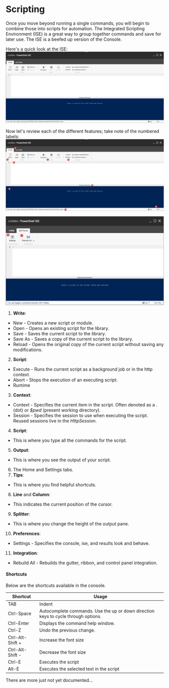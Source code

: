 # Scripting

Once you move beyond running a single commands, you will begin to combine those into scripts for automation.
The Integrated Scripting Environment (ISE) is a great way to group together commands and save for later use. The ISE is a beefed up version of the Console.

Here's a quick look at the ISE:
[![PowerShell ISE](images/screenshots/ise-empty.png)](http://youtu.be/RCDprfRsbSU "Click for a quick demo")

Now let's review each of the different features; take note of the numbered labels:
![ISE Home Tab](images/screenshots/ise-home.png)

![ISE Settings Tab](images/screenshots/ise-settings.png)

 1. **Write**:
  * New - Creates a new script or module.
  * Open - Opens an existing script for the library.
  * Save - Saves the current script to the library.
  * Save As - Saves a copy of the current script to the library.
  * Reload - Opens the original copy of the current script without saving any modifications.
 2. **Script**:
  * Execute - Runs the current script as a background job or in the http context.
  * Abort - Stops the execution of an executing script.
  * Runtime
 3. **Context**:
  * Context - Specifies the current item in the script. Often denoted as a *.* (dot) or *$pwd* (present working directory).
  * Session - Specifies the session to use when executing the script. Reused sessions live in the *HttpSession*.
 4. **Script**:
  * This is where you type all the commands for the script.
 5. **Output**:
  * This is where you see the output of your script.
 6. The Home and Settings tabs.
 7. **Tips**:
  * This is where you find helpful shortcuts.
 8. **Line** and **Column**:
  * This indicates the current position of the cursor.
 9. **Splitter**:
  * This is where you change the height of the output pane.
 10. **Preferences**:
  * Settings - Specifies the console, ise, and results look and behave.
 11. **Integration**:
  * Rebuild All - Rebuilds the gutter, ribbon, and control panel integration.
 
#### Shortcuts
Below are the shortcuts available in the console.

| Shortcut  | Usage |
| --------  | ----- |
| TAB       | Indent |
| Ctrl-Space       | Autocomplete commands. Use the up or down direction keys to cycle through options.  |
| Ctrl-Enter | Displays the command help window. |
| Ctrl-Z | Undo the previous change. |
| Ctrl-Alt-Shift +  | Increase the font size |
| Ctrl-Alt-Shift -  | Decrease the font size |
| Ctrl-E | Executes the script |
| Alt-E | Executes the selected text in the script |
There are more just not yet documented...